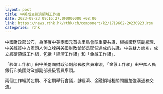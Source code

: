 ```yaml
---
layout: post
title: 中美成立經濟領域工作組
date: 2023-09-23 09:16:27.000000000 +08:00
link: https://news.rthk.hk/rthk/ch/component/k2/1719662-20230923.htm
categories: rthk
---
```


中國財政部公布，為落實中美兩國元首峇里島會晤重要共識，根據國務院副總理、中美經貿中方牽頭人何立峰與美國財政部部長耶倫達成的共識，中美雙方商定，成立經濟領域工作組，包括「經濟工作組」和「金融工作組」。

「經濟工作組」由中美兩國財政部副部長級官員牽頭，「金融工作組」由中國人民銀行和美國財政部副部長級官員牽頭。

兩個工作組將定期、不定期舉行會議，就經濟、金融領域相關問題加強溝通和交流。

